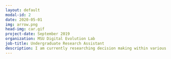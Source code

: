 ```yaml
---
layout: default
modal-id: 2
date: 2020-05-01
img: arrow.png
head-img: car.gif
project-date: September 2019 
organization: MSU Digital Evolution Lab
job-title: Undergraduate Research Assistant
description: I am currently researching decision making within various mental models using genetic programming within the Digital Evolution Lab at Michigan State University under <a href="https://ofria.com/" target="_blank">Dr. Ofria</a> and graduate student <a href="https://cliffbohm.weebly.com/" target="_blank">Clifford Bohm</a> funded by the Honors College Research Scholars Program. Last year, I focused on examining different computing models, such as Cartesian Genetic Programming, Markov Brain, and Artificial Neural Networks, to examine the fitness behavior within tests created within the software MABE- Modular Agent Based Evolver. My experiment created a simplified experiment with a virtual autonomous “vehicle” to examine the behavior and learning patterns of Artificial Neural Networks through additional feedback questions pertaining to relevant objects within my world. <br><br> Over this past summer I was able to join the WAVES research program, where I researched genome frameworks for optimized memory usage, and created a structure that optimizes shift mutation on 75kb and larger genomes for MABE2 development. My blog post can be read on the <a href="http://mmore500.com/waves/blog/Victoria-Cao.html" target="_blank">WAVES workshop website</a>.
---
```

